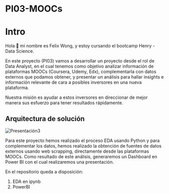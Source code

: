 # PI03-MOOCs

# Intro
Hola 👋 mi nombre es Felix Wong, y estoy cursando el bootcamp Henry - Data Science.

En este proyecto (PI03) vamos a desarrollar un proyecto desde el rol de Data Analyst, en el cual tenemos como objetivo analizar información de plataformas MOOCs (Coursera, Udemy, Edx), complementarla con datos externos que podamos obtener, y presentar un análisis para hallar insights e información relevante de cara a posibles inversores en una nueva plataforma. 

Nuestra misión es ayudar a estos inversores en direccionar de mejor manera sus esfuerzo para tener resultados rápidamente.

## Arquitectura de solución
![Presentación3](https://user-images.githubusercontent.com/97036778/215948620-896ee516-acdb-4cbb-92b9-54249072f315.jpg)

Para este proyecto hemos realizado el proceso EDA usando Python y para complementar los datos, hemos realizado la obtención de fuentes de datos externos usando web scrapping, directamente desde las plataformas MOOCs. Como resultado de este análisis, generaremos un Dashboard en Power BI con el cual realizaremos una presentación.

En el repositorio queda a disposición:
1. EDA en ipynb
2. PowerBI
